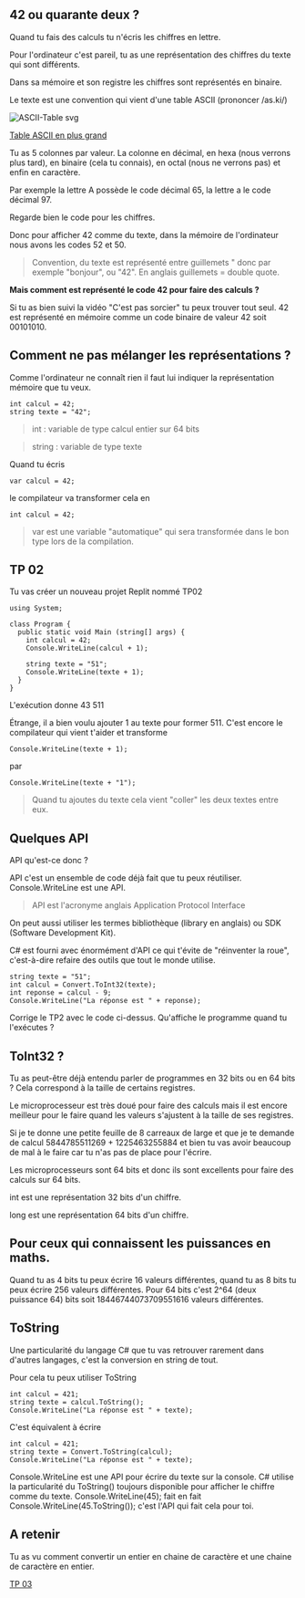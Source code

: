 ## 42 ou quarante deux ?

Quand tu fais des calculs tu n'écris les chiffres en lettre.

Pour l'ordinateur c'est pareil, tu as une représentation des chiffres du texte qui sont différents.

Dans sa mémoire et son registre les chiffres sont représentés en binaire.

Le texte est une convention qui vient d'une table ASCII (prononcer /as.ki/)

![ASCII-Table svg](https://user-images.githubusercontent.com/802089/175801750-87373dae-8b38-41d3-84e5-7d0639d2963c.png)

[Table ASCII en plus grand](https://upload.wikimedia.org/wikipedia/commons/d/dd/ASCII-Table.svg)

Tu as 5 colonnes par valeur. La colonne en décimal, en hexa (nous verrons plus tard), en binaire (cela tu connais), en octal (nous ne verrons pas) et enfin en caractère.

Par exemple la lettre A possède le code décimal 65, la lettre a le code décimal 97.

Regarde bien le code pour les chiffres.

Donc pour afficher 42 comme du texte, dans la mémoire de l'ordinateur nous avons les codes 52 et 50.

> Convention, du texte est représenté entre guillemets " donc par exemple "bonjour", ou "42". En anglais guillemets = double quote.

**Mais comment est représenté le code 42 pour faire des calculs ?**

Si tu as bien suivi la vidéo "C'est pas sorcier" tu peux trouver tout seul. 42 est représenté en mémoire comme un code binaire de valeur 42 soit 00101010.

## Comment ne pas mélanger les représentations ?

Comme l'ordinateur ne connaît rien il faut lui indiquer la représentation mémoire que tu veux.

```
int calcul = 42;
string texte = "42";
```

> int : variable de type calcul entier sur 64 bits

> string : variable de type texte

Quand tu écris
```
var calcul = 42;
```
le compilateur va transformer cela en
```
int calcul = 42;
```

> var est une variable "automatique" qui sera transformée dans le bon type lors de la compilation.

## TP 02

Tu vas créer un nouveau projet Replit nommé TP02

```
using System;

class Program {
  public static void Main (string[] args) {
    int calcul = 42;
    Console.WriteLine(calcul + 1);

    string texte = "51";
    Console.WriteLine(texte + 1);
  }
}
```

L'exécution donne
43
511

Étrange, il a bien voulu ajouter 1 au texte pour former 511. C'est encore le compilateur qui vient t'aider et transforme
```
Console.WriteLine(texte + 1);
```
par
```
Console.WriteLine(texte + "1");
```

> Quand tu ajoutes du texte cela vient "coller" les deux textes entre eux.

## Quelques API

API qu'est-ce donc ?

API c'est un ensemble de code déjà fait que tu peux réutiliser. Console.WriteLine est une API.
> API est l'acronyme anglais Application Protocol Interface

On peut aussi utiliser les termes bibliothèque (library en anglais) ou SDK (Software Development Kit).

C# est fourni avec énormément d'API ce qui t'évite de "réinventer la roue", c'est-à-dire refaire des outils que tout le monde utilise.

```
string texte = "51";
int calcul = Convert.ToInt32(texte);
int reponse = calcul - 9;
Console.WriteLine("La réponse est " + reponse);
```

Corrige le TP2 avec le code ci-dessus. Qu'affiche le programme quand tu l'exécutes ?

## ToInt32 ?

Tu as peut-être déjà entendu parler de programmes en 32 bits ou en 64 bits ? Cela correspond à la taille de certains registres.

Le microprocesseur est très doué pour faire des calculs mais il est encore meilleur pour le faire quand les valeurs s'ajustent à la taille de ses registres.

Si je te donne une petite feuille de 8 carreaux de large et que je te demande de calcul 5844785511269 + 1225463255884 et bien tu vas avoir beaucoup de mal à le faire car tu n'as pas de place pour l'écrire.

Les microprocesseurs sont 64 bits et donc ils sont excellents pour faire des calculs sur 64 bits.

int est une représentation 32 bits d'un chiffre.

long est une représentation 64 bits d'un chiffre.

## Pour ceux qui connaissent les puissances en maths.

Quand tu as 4 bits tu peux écrire 16 valeurs différentes, quand tu as 8 bits tu peux écrire 256 valeurs différentes. Pour 64 bits c'est 2^64 (deux puissance 64) bits soit 18446744073709551616 valeurs différentes.

## ToString

Une particularité du langage C# que tu vas retrouver rarement dans d'autres langages, c'est la conversion en string de tout.

Pour cela tu peux utiliser ToString
```
int calcul = 421;
string texte = calcul.ToString();
Console.WriteLine("La réponse est " + texte);
```
C'est équivalent à écrire
```
int calcul = 421;
string texte = Convert.ToString(calcul);
Console.WriteLine("La réponse est " + texte);
```

Console.WriteLine est une API pour écrire du texte sur la console. C# utilise la particularité du ToString() toujours disponible pour afficher le chiffre comme du texte. Console.WriteLine(45); fait en fait Console.WriteLine(45.ToString()); c'est l'API qui fait cela pour toi.

## A retenir

Tu as vu comment convertir un entier en chaine de caractère et une chaine de caractère en entier.

[TP 03](../TP03/03_TP.md)
